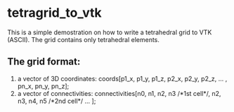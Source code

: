 # tetragrid_to_vtk
This is a simple demostration on how to write a tetrahedral grid to VTK (ASCII). The grid contains only tetrahedral elements.

## The grid format:
1. a vector of 3D coordinates: coords[p1_x, p1_y, p1_z, p2_x, p2_y, p2_z, ... , pn_x, pn_y, pn_z];
2. a vector of connectivities: connectivities[n0, n1, n2, n3 /\*1st cell\*/, n2, n3, n4, n5 /\*2nd cell\*/ ... ];
